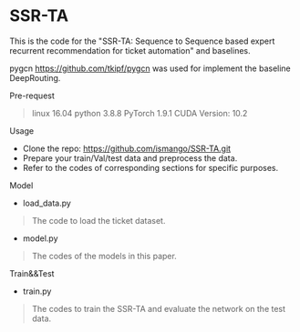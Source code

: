 # SSR-TA

This is the code for the "SSR-TA: Sequence to Sequence based expert recurrent recommendation for ticket automation" and baselines.

pygcn https://github.com/tkipf/pygcn was used for implement the baseline DeepRouting.

Pre-request

> linux 16.04
> python 3.8.8
> PyTorch 1.9.1
> CUDA Version: 10.2

Usage

- Clone the repo: https://github.com/ismango/SSR-TA.git
- Prepare your train/Val/test data and preprocess the data.
- Refer to the codes of corresponding sections for specific purposes.


Model
- load_data.py
> The code to load the ticket dataset.

- model.py
> The codes of the models in this paper.

Train&&Test
- train.py
> The codes to train the SSR-TA and evaluate the network on the test data.
